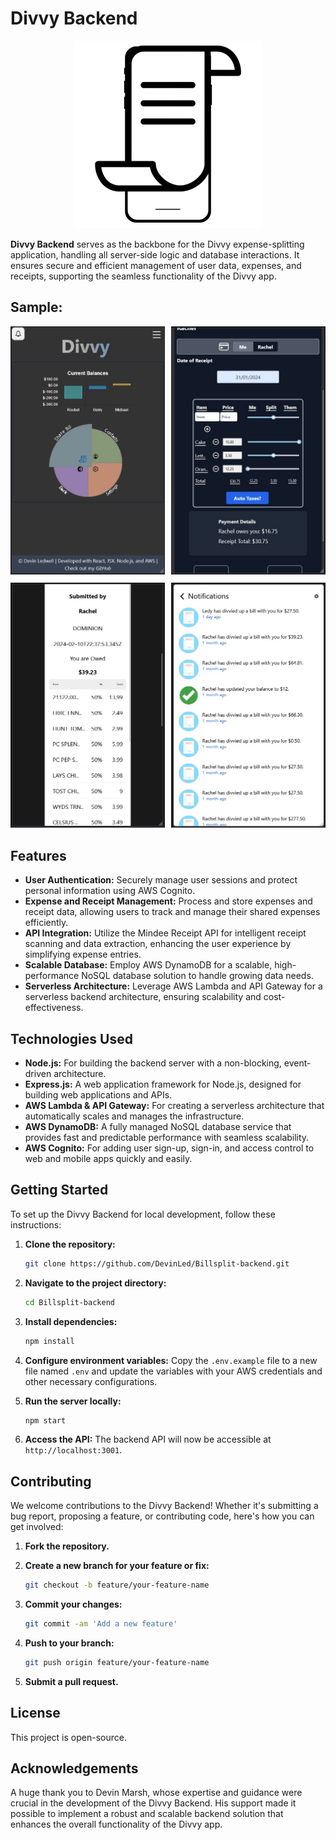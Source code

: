 # Divvy Backend

<div align="center">
  <img src="/src/img/divvylogo.png" alt="Divvy Backend Logo" width="300">
</div>

**Divvy Backend** serves as the backbone for the Divvy expense-splitting application, handling all server-side logic and database interactions. It ensures secure and efficient management of user data, expenses, and receipts, supporting the seamless functionality of the Divvy app.

## Sample:
<div align="center" style="display: grid; grid-template-columns: repeat(2, 1fr); gap: 10px;">
  <div>
    <img src="/src/img/AppHome.jpg" alt="" width="300">
  </div>
  <div>
    <img src="/src/img/ReceiptSubmit.jpg" alt="" width="300">
  </div>
  <div>
    <img src="/src/img/History.jpg" alt="" width="300">
  </div>
  <div>
    <img src="/src/img/NotiAPI.jpg" alt="" width="300">
  </div>
</div>


## Features

- **User Authentication:** Securely manage user sessions and protect personal information using AWS Cognito.
- **Expense and Receipt Management:** Process and store expenses and receipt data, allowing users to track and manage their shared expenses efficiently.
- **API Integration:** Utilize the Mindee Receipt API for intelligent receipt scanning and data extraction, enhancing the user experience by simplifying expense entries.
- **Scalable Database:** Employ AWS DynamoDB for a scalable, high-performance NoSQL database solution to handle growing data needs.
- **Serverless Architecture:** Leverage AWS Lambda and API Gateway for a serverless backend architecture, ensuring scalability and cost-effectiveness.

## Technologies Used

- **Node.js:** For building the backend server with a non-blocking, event-driven architecture.
- **Express.js:** A web application framework for Node.js, designed for building web applications and APIs.
- **AWS Lambda & API Gateway:** For creating a serverless architecture that automatically scales and manages the infrastructure.
- **AWS DynamoDB:** A fully managed NoSQL database service that provides fast and predictable performance with seamless scalability.
- **AWS Cognito:** For adding user sign-up, sign-in, and access control to web and mobile apps quickly and easily.

## Getting Started

To set up the Divvy Backend for local development, follow these instructions:

1. **Clone the repository:**

    ```bash
    git clone https://github.com/DevinLed/Billsplit-backend.git
    ```

2. **Navigate to the project directory:**

    ```bash
    cd Billsplit-backend
    ```

3. **Install dependencies:**

    ```bash
    npm install
    ```

4. **Configure environment variables:** Copy the `.env.example` file to a new file named `.env` and update the variables with your AWS credentials and other necessary configurations.

5. **Run the server locally:**

    ```bash
    npm start
    ```

6. **Access the API:** The backend API will now be accessible at `http://localhost:3001`.

## Contributing

We welcome contributions to the Divvy Backend! Whether it's submitting a bug report, proposing a feature, or contributing code, here's how you can get involved:

1. **Fork the repository.**
2. **Create a new branch for your feature or fix:** 

    ```bash
    git checkout -b feature/your-feature-name
    ```

3. **Commit your changes:**

    ```bash
    git commit -am 'Add a new feature'
    ```

4. **Push to your branch:**

    ```bash
    git push origin feature/your-feature-name
    ```

5. **Submit a pull request.**

## License

This project is open-source.

## Acknowledgements

A huge thank you to Devin Marsh, whose expertise and guidance were crucial in the development of the Divvy Backend. His support made it possible to implement a robust and scalable backend solution that enhances the overall functionality of the Divvy app.

